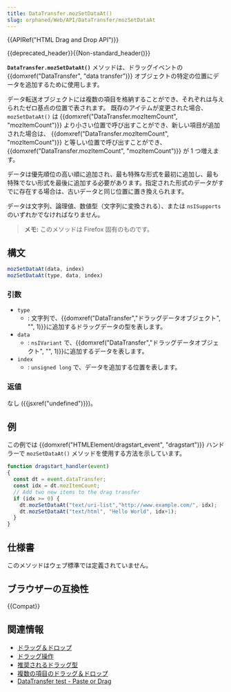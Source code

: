 ```yaml
---
title: DataTransfer.mozSetDataAt()
slug: orphaned/Web/API/DataTransfer/mozSetDataAt
---
```


{{APIRef("HTML Drag and Drop API")}}

{{deprecated_header}}{{Non-standard_header()}}

**`DataTransfer.mozSetDataAt()`** メソッドは、ドラッグイベントの {{domxref("DataTransfer", "data transfer")}} オブジェクトの特定の位置にデータを追加するために使用します。

データ転送オブジェクトには複数の項目を格納することができ、それぞれは与えられたゼロ基点の位置で表されます。
既存のアイテムが変更された場合、 `mozSetDataAt()` は {{domxref("DataTransfer.mozItemCount", "mozItemCount")}} より小さい位置で呼び出すことができ、新しい項目が追加された場合は、 {{domxref("DataTransfer.mozItemCount", "mozItemCount")}} と等しい位置で呼び出すことができ、 {{domxref("DataTransfer.mozItemCount", "mozItemCount")}} が 1 つ増えます。

データは優先順位の高い順に追加され、最も特殊な形式を最初に追加し、最も特殊でない形式を最後に追加する必要があります。指定された形式のデータがすでに存在する場合は、古いデータと同じ位置に置き換えられます。

データは文字列、論理値、数値型（文字列に変換される）、または `nsISupports` のいずれかでなければなりません。

> **メモ:** このメソッドは Firefox 固有のものです。

## 構文

```js
mozSetDataAt(data, index)
mozSetDataAt(type, data, index)
```

### 引数

- `type`
  - : 文字列で、{{domxref("DataTransfer","ドラッグデータオブジェクト", "", 1)}}に追加するドラッグデータの型を表します。
- `data`
  - : `nsIVariant` で、{{domxref("DataTransfer","ドラッグデータオブジェクト", "", 1)}}に追加するデータを表します。
- `index`
  - : `unsigned long` で、データを追加する位置を表します。

### 返値

なし ({{jsxref("undefined")}})。

## 例

この例では {{domxref("HTMLElement/dragstart_event", "dragstart")}} ハンドラーで `mozSetDataAt()` メソッドを使用する方法を示しています。

```js
function dragstart_handler(event)
{
  const dt = event.dataTransfer;
  const idx = dt.mozItemCount;
  // Add two new items to the drag transfer
  if (idx >= 0) {
    dt.mozSetDataAt("text/uri-list","http://www.example.com/", idx);
    dt.mozSetDataAt("text/html", "Hello World", idx+1);
  }
}
```

## 仕様書

このメソッドはウェブ標準では定義されていません。

## ブラウザーの互換性

{{Compat}}

## 関連情報

- [ドラッグ＆ドロップ](/ja/docs/Web/API/HTML_Drag_and_Drop_API)
- [ドラッグ操作](/ja/docs/Web/API/HTML_Drag_and_Drop_API/Drag_operations)
- [推奨されるドラッグ型](/ja/docs/Web/API/HTML_Drag_and_Drop_API/Recommended_drag_types)
- [複数の項目のドラッグ＆ドロップ](/ja/docs/Web/API/HTML_Drag_and_Drop_API/Multiple_items)
- [DataTransfer test - Paste or Drag](https://codepen.io/tech_query/pen/MqGgap)
